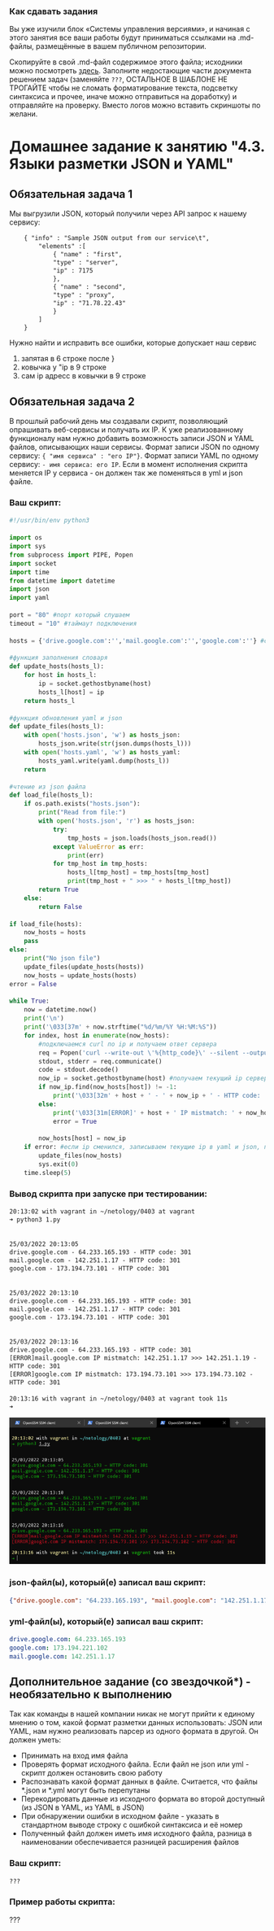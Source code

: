 ### Как сдавать задания

Вы уже изучили блок «Системы управления версиями», и начиная с этого занятия все ваши работы будут приниматься ссылками на .md-файлы, размещённые в вашем публичном репозитории.

Скопируйте в свой .md-файл содержимое этого файла; исходники можно посмотреть [здесь](https://raw.githubusercontent.com/netology-code/sysadm-homeworks/devsys10/04-script-03-yaml/README.md). Заполните недостающие части документа решением задач (заменяйте `???`, ОСТАЛЬНОЕ В ШАБЛОНЕ НЕ ТРОГАЙТЕ чтобы не сломать форматирование текста, подсветку синтаксиса и прочее, иначе можно отправиться на доработку) и отправляйте на проверку. Вместо логов можно вставить скриншоты по желани.

# Домашнее задание к занятию "4.3. Языки разметки JSON и YAML"


## Обязательная задача 1
Мы выгрузили JSON, который получили через API запрос к нашему сервису:
```
    { "info" : "Sample JSON output from our service\t",
        "elements" :[
            { "name" : "first",
            "type" : "server",
            "ip" : 7175 
            }, 
            { "name" : "second",
            "type" : "proxy",
            "ip" : "71.78.22.43"   
            }
        ]
    }
```
  Нужно найти и исправить все ошибки, которые допускает наш сервис

1. запятая в 6 строке после }
2. ковычка у "ip в 9 строке
3. сам ip адресс в ковычки в 9 строке

## Обязательная задача 2
В прошлый рабочий день мы создавали скрипт, позволяющий опрашивать веб-сервисы и получать их IP. К уже реализованному функционалу нам нужно добавить возможность записи JSON и YAML файлов, описывающих наши сервисы. Формат записи JSON по одному сервису: `{ "имя сервиса" : "его IP"}`. Формат записи YAML по одному сервису: `- имя сервиса: его IP`. Если в момент исполнения скрипта меняется IP у сервиса - он должен так же поменяться в yml и json файле.

### Ваш скрипт:
```python
#!/usr/bin/env python3

import os
import sys
from subprocess import PIPE, Popen
import socket
import time
from datetime import datetime
import json
import yaml

port = "80" #порт который слушаем
timeout = "10" #таймаут подключения

hosts = {'drive.google.com':'','mail.google.com':'','google.com':''} #словарь "доменное имя" - "ip"

#функция заполнения словаря
def update_hosts(hosts_l):
    for host in hosts_l:
        ip = socket.gethostbyname(host)
        hosts_l[host] = ip
    return hosts_l

#функция обновления yaml и json
def update_files(hosts_l):
    with open('hosts.json', 'w') as hosts_json:
        hosts_json.write(str(json.dumps(hosts_l)))
    with open('hosts.yaml', 'w') as hosts_yaml:
        hosts_yaml.write(yaml.dump(hosts_l))
    return

#чтение из json файла
def load_file(hosts_l):
    if os.path.exists("hosts.json"):
        print("Read from file:")
        with open('hosts.json', 'r') as hosts_json:
            try:
                tmp_hosts = json.loads(hosts_json.read())
            except ValueError as err:
                print(err)
            for tmp_host in tmp_hosts:
                hosts_l[tmp_host] = tmp_hosts[tmp_host]
                print(tmp_host + " >>> " + hosts_l[tmp_host])
        return True
    else:
        return False

if load_file(hosts):
    now_hosts = hosts
    pass
else:
    print("No json file")
    update_files(update_hosts(hosts))
    now_hosts = update_hosts(hosts)
error = False

while True:
    now = datetime.now()
    print('\n')
    print('\033[37m' + now.strftime("%d/%m/%Y %H:%M:%S"))
    for index, host in enumerate(now_hosts):
        #подключаемся curl по ip и получаем ответ сервера
        req = Popen('curl --write-out \'%{http_code}\' --silent --output /dev/null --connect-timeout ' + timeout + ' http://' + host + ':' + port, shell=True, stdout=PIPE, stderr=PIPE)
        stdout, stderr = req.communicate()
        code = stdout.decode()
        now_ip = socket.gethostbyname(host) #получаем текущий ip сервера
        if now_ip.find(now_hosts[host]) != -1:
            print('\033[32m' + host + ' - ' + now_ip + ' - HTTP code: ' + code)
        else:
            print('\033[31m[ERROR]' + host + ' IP mistmatch: ' + now_hosts[host] + ' >>> ' + now_ip + ' - HTTP code: ' + code)
            error = True

        now_hosts[host] = now_ip
    if error: #если ip сменился, записываем текущие ip в yaml и json, прерываем выполнение скрипта, но только после опроса всех 3х серверов
        update_files(now_hosts)
        sys.exit(0)
    time.sleep(5)
```

### Вывод скрипта при запуске при тестировании:
```
20:13:02 with vagrant in ~/netology/0403 at vagrant
➜ python3 1.py


25/03/2022 20:13:05
drive.google.com - 64.233.165.193 - HTTP code: 301
mail.google.com - 142.251.1.17 - HTTP code: 301
google.com - 173.194.73.101 - HTTP code: 301


25/03/2022 20:13:10
drive.google.com - 64.233.165.193 - HTTP code: 301
mail.google.com - 142.251.1.17 - HTTP code: 301
google.com - 173.194.73.101 - HTTP code: 301


25/03/2022 20:13:16
drive.google.com - 64.233.165.193 - HTTP code: 301
[ERROR]mail.google.com IP mistmatch: 142.251.1.17 >>> 142.251.1.19 - HTTP code: 301
[ERROR]google.com IP mistmatch: 173.194.73.101 >>> 173.194.73.102 - HTTP code: 301

20:13:16 with vagrant in ~/netology/0403 at vagrant took 11s
➜
```

![1](img/img001.png)

### json-файл(ы), который(е) записал ваш скрипт:
```json
{"drive.google.com": "64.233.165.193", "mail.google.com": "142.251.1.17", "google.com": "173.194.221.102"}
```
### yml-файл(ы), который(е) записал ваш скрипт:
```yaml
drive.google.com: 64.233.165.193
google.com: 173.194.221.102
mail.google.com: 142.251.1.17
```

## Дополнительное задание (со звездочкой*) - необязательно к выполнению

Так как команды в нашей компании никак не могут прийти к единому мнению о том, какой формат разметки данных использовать: JSON или YAML, нам нужно реализовать парсер из одного формата в другой. Он должен уметь:
   * Принимать на вход имя файла
   * Проверять формат исходного файла. Если файл не json или yml - скрипт должен остановить свою работу
   * Распознавать какой формат данных в файле. Считается, что файлы *.json и *.yml могут быть перепутаны
   * Перекодировать данные из исходного формата во второй доступный (из JSON в YAML, из YAML в JSON)
   * При обнаружении ошибки в исходном файле - указать в стандартном выводе строку с ошибкой синтаксиса и её номер
   * Полученный файл должен иметь имя исходного файла, разница в наименовании обеспечивается разницей расширения файлов

### Ваш скрипт:
```python
???
```

### Пример работы скрипта:
???
